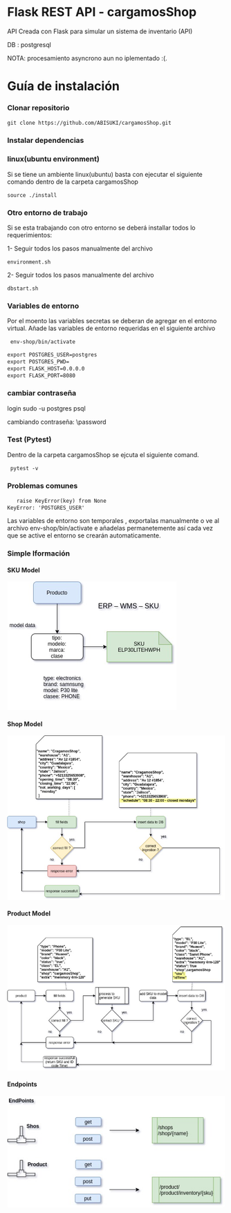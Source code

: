 # Flask REST API - cargamosShop 
API Creada con Flask para simular un sistema de inventario (API)

DB : postgresql

NOTA: procesamiento asyncrono aun no iplementado :(.

# Guía de instalación
### Clonar repositorio

```
git clone https://github.com/ABISUKI/cargamosShop.git
```
### Instalar dependencias

  ### linux(ubuntu environment)
  Si se tiene un ambiente linux(ubuntu) basta con ejecutar el siguiente comando 
  dentro de la carpeta cargamosShop
  ```
  source ./install
```

  ### Otro entorno de trabajo
  Si se esta trabajando con otro entorno se deberá installar todos lo requerimientos:
  
  1- Seguir todos los pasos manualmente del archivo
  ```
  environment.sh
  ```
  2- Seguir todos los pasos manualmente del archivo
  ```
  dbstart.sh
  ```

### Variables de entorno
 Por el moento las variables secretas se deberan de agregar en el entorno virtual.
 Añade las variables de entorno requeridas en el siguiente archivo

 ```
  env-shop/bin/activate
  ```
  ```
  export POSTGRES_USER=postgres
export POSTGRES_PWD=
export FLASK_HOST=0.0.0.0
export FLASK_PORT=8080

  ```
### cambiar contraseña
login
sudo -u postgres psql

cambiando contraseña:
\password

### Test (Pytest)
 Dentro de la carpeta cargamosShop se ejcuta el siguiente comand.
 ```
  pytest -v
  ```
### Problemas comunes
```
   raise KeyError(key) from None
KeyError: 'POSTGRES_USER'

  ```
  Las variables de entorno son temporales , exportalas manualmente
  o ve al archivo env-shop/bin/activate e añadelas permanetemente
  así cada vez que se active el entorno se crearán automaticamente.


### Simple Iformación

#### SKU Model
![SKU model](https://github.com/ABISUKI/cargamosShop/blob/main/diagrams/producto-sku.jpg)

#### Shop Model
![Shop model](https://github.com/ABISUKI/cargamosShop/blob/main/diagrams/shopModel.jpg)

#### Product Model
![Porduct model](https://github.com/ABISUKI/cargamosShop/blob/main/diagrams/productModel.jpg)

#### Endpoints
![endpoints](https://github.com/ABISUKI/cargamosShop/blob/main/diagrams/endpoints.jpg)
